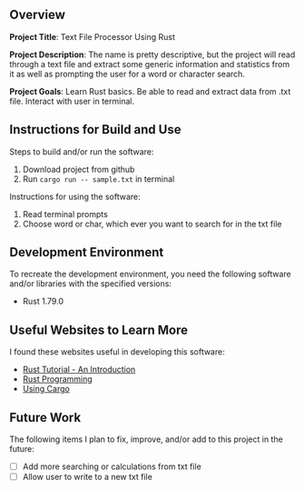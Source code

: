 ## Overview

**Project Title**: Text File Processor Using Rust

**Project Description**: The name is pretty descriptive, but the project will read through a text file and extract some generic information and statistics from it as well as 
prompting the user for a word or character search.

**Project Goals**: Learn Rust basics. Be able to read and extract data from .txt file. Interact with user in terminal.

## Instructions for Build and Use

Steps to build and/or run the software:

1. Download project from github
2. Run ```cargo run -- sample.txt``` in terminal

Instructions for using the software:

1. Read terminal prompts
2. Choose word or char, which ever you want to search for in the txt file

## Development Environment 

To recreate the development environment, you need the following software and/or libraries with the specified versions:

* Rust 1.79.0

## Useful Websites to Learn More

I found these websites useful in developing this software:

* [Rust Tutorial - An Introduction](https://www.youtube.com/watch?v=T_KrYLW4jw8&t=1s)
* [Rust Programming](https://www.rust-lang.org/learn/get-started)
* [Using Cargo](https://doc.rust-lang.org/book/ch01-03-hello-cargo.html)

## Future Work

The following items I plan to fix, improve, and/or add to this project in the future:

* [ ] Add more searching or calculations from txt file
* [ ] Allow user to write to a new txt file
